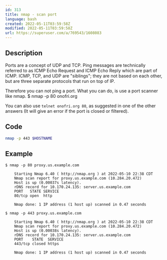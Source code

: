 ```yaml
---
id: 313
title: nmap - scan port
language: bash
created: 2022-05-11T03:59:58Z
modified: 2022-05-11T03:59:58Z
url: https://superuser.com/a/769543/1608083
---
```


## Description

Ports are a concept of UDP and TCP. Ping messages are technically referred to as ICMP Echo Request and ICMP Echo Reply which are part of ICMP. ICMP, TCP, and UDP are "siblings"; they are not based on each other, but are three separate protocols that run on top of IP.

Therefore you can not ping a port. What you can do, is use a port scanner like nmap.
$ nmap -p 80 onofri.org

You can also use `telnet onofri.org 80`, as suggested in one of the other answers (It will give an error if the port is closed or filtered).

## Code

```bash
nmap -p 443 $HOSTNAME
```

## Example

```
$ nmap -p 80 proxy.us.example.com

    Starting Nmap 6.40 ( http://nmap.org ) at 2022-05-10 22:38 CDT
    Nmap scan report for proxy.us.example.com (10.284.20.472)
    Host is up (0.00037s latency).
    rDNS record for 10.170.24.135: server.us.example.com
    PORT   STATE SERVICE
    80/tcp open  http

    Nmap done: 1 IP address (1 host up) scanned in 0.47 seconds

$ nmap -p 443 proxy.us.example.com

    Starting Nmap 6.40 ( http://nmap.org ) at 2022-05-10 22:38 CDT
    Nmap scan report for proxy.us.example.com (10.284.20.472)
    Host is up (0.00038s latency).
    rDNS record for 10.170.24.135: server.us.example.com
    PORT    STATE  SERVICE
    443/tcp closed https

    Nmap done: 1 IP address (1 host up) scanned in 0.47 seconds
```

<!-- end -->


